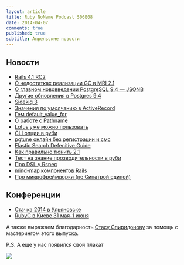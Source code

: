 ```yaml
---
layout: article
title: Ruby NoName Podcast S06E08
date: 2014-04-07
comments: true
published: true
subtitle: Апрельские новости
---
```



## Новости
* [Rails 4.1 RC2](http://bit.ly/QSqinO)
* [О недостатках реализации GC в MRI 2.1](http://bit.ly/1kzLyrj)
* [О главном нововведении PostgreSQL 9.4 — JSONB](http://bit.ly/1imHIQQ)
* [Другие обновления в Postgres 9.4](http://bit.ly/1h32reZ)
* [Sidekiq 3](http://bit.ly/1q7Zc6t)
* [Значения по умолчанию в ActiveRecord](http://bit.ly/1snSihc)
* [Гем default_value_for](http://bit.ly/1e1O8b8)
* [О работе с Pathname](http://bit.ly/1lIyfc1)
* [Lotus уже можно пользовать](http://bit.ly/QSqIe4)
* [CLI опции в руби](http://bit.ly/1mSF4Ic)
* [pgtune онлайн без регистрации и смс](http://bit.ly/1eiHFmE)
* [Elastic Search Defenitive Guide](http://bit.ly/1h32EPc)
* [Как правильно тюнить 2.1](http://bit.ly/1hPHtQy)
* [Тест на знание прозводительности в руби](http://bit.ly/PJZo0o)
* [Про DSL у Rspec](http://bit.ly/1e762sI)
* [mind-map компонентов Rails](http://ericbrooke.wordpress.com/2014/03/30/visual-overview-of-ruby-on-rails/)
* [Про микрофреймворки (не Синатрой единой)](http://codecondo.com/12-small-ruby-frameworks/)

## Конференции
* [Стачка 2014 в Ульяновске](http://bit.ly/1e2uRpU)
* [RubyC в Киеве 31 мая-1 июня](http://bit.ly/1oDEDmV)

А также выражаем благодарность [Стасу Спиридонову](https://twitter.com/stas_spiridonov) за помощь с мастерингом этого выпуска.

P.S. А еще у нас появился свой плакат

![](https://pbs.twimg.com/media/BkiihF8CAAA5FOe.png)
